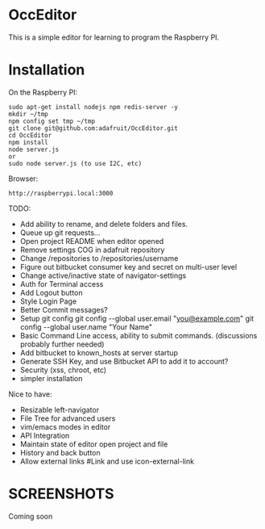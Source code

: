 OccEditor
================
This is a simple editor for learning to program the Raspberry PI.

Installation
============

On the Raspberry PI:

    sudo apt-get install nodejs npm redis-server -y
    mkdir ~/tmp
    npm config set tmp ~/tmp
    git clone git@github.com:adafruit/OccEditor.git
    cd OccEditor
    npm install
    node server.js
    or
    sudo node server.js (to use I2C, etc)

Browser:

    http://raspberrypi.local:3000

TODO:
- Add ability to rename, and delete folders and files.
- Queue up git requests...
- Open project README when editor opened
- Remove settings COG in adafruit repository
- Change /repositories to /repositories/username
- Figure out bitbucket consumer key and secret on multi-user level
- Change active/inactive state of navigator-settings
- Auth for Terminal access
- Add Logout button
- Style Login Page
- Better Commit messages?
- Setup git config
    git config --global user.email "you@example.com"
    git config --global user.name "Your Name"
- Basic Command Line access, ability to submit commands. (discussions probably further needed)
- Add bitbucket to known_hosts at server startup
- Generate SSH Key, and use Bitbucket API to add it to account?
- Security (xss, chroot, etc)
- simpler installation

Nice to have:
- Resizable left-navigator
- File Tree for advanced users
- vim/emacs modes in editor
- API Integration
- Maintain state of editor open project and file
- History and back button
- Allow external links #Link and use icon-external-link


SCREENSHOTS
===========
Coming soon